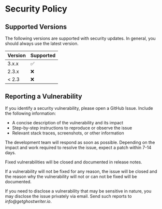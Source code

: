 # Security Policy

## Supported Versions

The following versions are supported with security updates. In general, you should always use the latest version.

| Version | Supported          |
| ------- | ------------------ |
| 3.x.x   | :white_check_mark: |
| 2.3.x   | :x:                |
| < 2.3   | :x:                |

## Reporting a Vulnerability

If you identify a security vulnerability, please open a GitHub Issue. Include the following information:

* A concise description of the vulnerability and its impact
* Step-by-step instructions to reproduce or observe the issue
* Relevant stack traces, screenshots, or other information

The development team will respond as soon as possible. Depending on the impact and work required to resolve the issue, expect a patch within 7-14 days.

Fixed vulnerabilities will be closed and documented in release notes.

If a vulnerability will not be fixed for any reason, the issue will be closed and the reason why the vulnerability will not or can not be fixed will be documented.

If you need to disclose a vulnerability that may be sensitive in nature, you may disclose the issue privately via email. Send such reports to _info@getghostwriter.io_.
